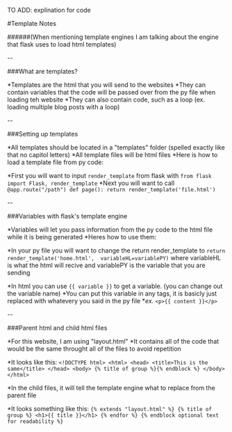 TO ADD: explination for code




#Template Notes

######(When mentioning template engines I am talking about the engine that flask uses to load html templates)

--

###What are templates?

*Templates are the html that you will send to the websites
*They can contain variables that the code will be passed over from the py file when loading teh website
*They can also contain code, such as a loop (ex. loading multiple blog posts with a loop)

--

###Setting up templates

*All templates should be located in a "templates" folder (spelled exactly like that no capitol letters)
*All template files will be html files
*Here is how to load a template file from py code:

  *First you will want to input `render_template` from flask with `from flask import Flask, render_template`
  *Next you will want to call
    ```@app.route("/path")
    def page():
      return render_template('file.html')```

--

###Variables with flask's template engine

*Variables will let you pass information from the py code to the html file while it is being generated
*Heres how to use them:

  *In your py file you will want to change the return render_template to `return render_template('home.html',  variableHL=variablePY)` where variableHL is what the html will recive and variablePY is the variable that you are sending

  *In html you can use `{{ variable }}` to get a variable. (you can change out the variable name)
  *You can put this variable in any tags, it is basicly just replaced with whatevery you said in the py file
    *_ex._ `<p>{{ content }}</p>`


--

###Parent html and child html files

*For this website, I am using "layout.html"
*It contains all of the code that would be the same throught all of the files to avoid repetition

  *It looks like this:
    ```<!DOCTYPE html>
    <html>
    <head>
      <title>This is the same</title>
    </head>
    <body>
      {% title of group %}{% endblock %}
    </body>
    </html>```

*In the child files, it will tell the template engine what to replace from the parent file

  *It looks something like this:
    ```{% extends "layout.html" %}
    {% title of group %}
      <h1>{{ title }}</h1>
    {% endfor %}
    {% endblock optional text for readability %}```